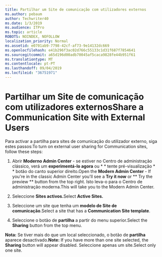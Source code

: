 ```yaml
---
title: Partilhar um Site de comunicação com utilizadores externos
ms.author: pebaum
author: Techwriter40
ms.date: 1/3/2019
ms.audience: ITPro
ms.topic: article
ROBOTS: NOINDEX, NOFOLLOW
localization_priority: Normal
ms.assetid: e0701ab9-7798-42cf-af73-9e14132dc669
ms.openlocfilehash: e41b296f3ac02d766c55133c1d31f687f7854641
ms.sourcegitcommit: a65d196d00adb70045af5caca9828fe44b951f61
ms.translationtype: MT
ms.contentlocale: pt-PT
ms.lasthandoff: 09/04/2019
ms.locfileid: "36751971"
---
```

# <a name="share-a-communication-site-with-external-users"></a><span data-ttu-id="6a2ea-102">Partilhar um Site de comunicação com utilizadores externos</span><span class="sxs-lookup"><span data-stu-id="6a2ea-102">Share a Communication Site with External Users</span></span>

<span data-ttu-id="6a2ea-103">Para activar a partilha para sites de comunicação do utilizador externo, siga estes passos:</span><span class="sxs-lookup"><span data-stu-id="6a2ea-103">To turn on external user sharing for Communication sites, follow these steps:</span></span> 
  
1. <span data-ttu-id="6a2ea-104">Abrir **Moderno Admin Center** - se estiver no Centro de administração clássico, verá um **experimentá-lo agora** ou \* \* tente pré-visualização \* \* botão do canto superior direito.</span><span class="sxs-lookup"><span data-stu-id="6a2ea-104">Open the **Modern Admin Center** - If you're in the classic Admin Center you'll see a **Try it now** or \*\* Try the preview \*\* button from the top right.</span></span> <span data-ttu-id="6a2ea-105">Isto leva-o para o Centro de administração moderna.</span><span class="sxs-lookup"><span data-stu-id="6a2ea-105">This will take you to the Modern Admin Center.</span></span> 
  
2. <span data-ttu-id="6a2ea-106">Seleccione **Sites activos.**</span><span class="sxs-lookup"><span data-stu-id="6a2ea-106">Select **Active Sites.**</span></span>
  
3. <span data-ttu-id="6a2ea-107">Seleccione um site que tenha um **modelo de Site de comunicação**.</span><span class="sxs-lookup"><span data-stu-id="6a2ea-107">Select a site that has a **Communication Site template**.</span></span> 
  
4. <span data-ttu-id="6a2ea-108">Seleccione o botão de **partilha** a partir do menu superior.</span><span class="sxs-lookup"><span data-stu-id="6a2ea-108">Select the **Sharing** button from the top menu.</span></span> 
  
 <span data-ttu-id="6a2ea-109">**Nota:** Se tiver mais do que um local seleccionado, o botão de **partilha** aparece desactivado.</span><span class="sxs-lookup"><span data-stu-id="6a2ea-109">**Note:** If you have more than one site selected, the **Sharing** button will appear disabled.</span></span> <span data-ttu-id="6a2ea-110">Seleccione apenas um site.</span><span class="sxs-lookup"><span data-stu-id="6a2ea-110">Select only one site.</span></span> 
  

